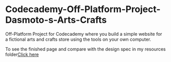 # Codecademy-Off-Platform-Project-Dasmoto-s-Arts-Crafts
Off-Platform Project for Codecademy where you build a simple website for a fictional arts and crafts store using the tools on your own computer.

To see the finished page and compare with the design spec in my resources folder<a href="https://patriciaisaacs1997.github.io/Codecademy-Off-Platform-Project-Dasmoto-s-Arts-Crafts/" target="_blank">Click here</a>
